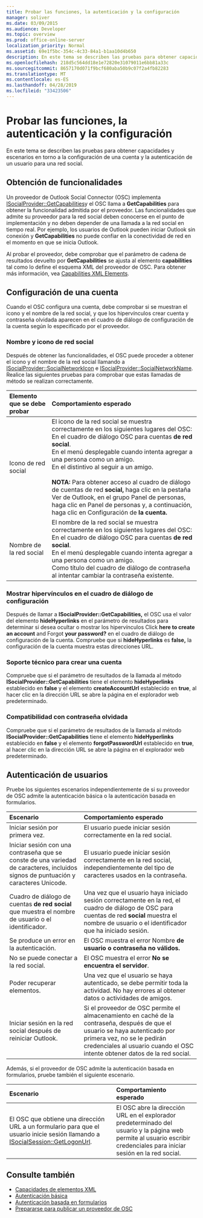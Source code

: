 ```yaml
---
title: Probar las funciones, la autenticación y la configuración
manager: soliver
ms.date: 03/09/2015
ms.audience: Developer
ms.topic: overview
ms.prod: office-online-server
localization_priority: Normal
ms.assetid: 69e1f5bc-354c-4c33-84a1-b1aa10d4b650
description: En este tema se describen las pruebas para obtener capacidades y escenarios en torno a la configuración de una cuenta y la autenticación de un usuario para una red social.
ms.openlocfilehash: 218d5c564dd18e1e72820e31079011e6bb81a33c
ms.sourcegitcommit: 8657170d071f9bcf680aba50b9c07f2a4fb82283
ms.translationtype: MT
ms.contentlocale: es-ES
ms.lasthandoff: 04/28/2019
ms.locfileid: "33423506"
---
```

# <a name="testing-capabilities-authentication-and-configuration"></a>Probar las funciones, la autenticación y la configuración

En este tema se describen las pruebas para obtener capacidades y escenarios en torno a la configuración de una cuenta y la autenticación de un usuario para una red social.
  
## <a name="getting-capabilities"></a>Obtención de funcionalidades

Un proveedor de Outlook Social Connector (OSC) implementa [ISocialProvider::GetCapabilities](isocialprovider-getcapabilities.md)y el OSC llama a **GetCapabilities** para obtener la funcionalidad admitida por el proveedor. Las funcionalidades que admite su proveedor para la red social deben conocerse en el punto de implementación y no deben depender de una llamada a la red social en tiempo real. Por ejemplo, los usuarios de Outlook pueden iniciar Outlook sin conexión y **GetCapabilities** no puede confiar en la conectividad de red en el momento en que se inicia Outlook. 
  
Al probar el proveedor, debe  comprobar que el parámetro de cadena de resultados devuelto por **GetCapabilities** se ajusta al elemento **capabilities** tal como lo define el esquema XML del proveedor de OSC. Para obtener más información, vea [Capabilities XML Elements](capabilities-xml-elements.md).
  
## <a name="configuring-an-account"></a>Configuración de una cuenta

Cuando el OSC configura una cuenta, debe comprobar si se muestran el icono y el nombre de la red social, y que los hipervínculos crear cuenta y contraseña olvidada aparecen en el cuadro de diálogo de configuración de la cuenta según lo especificado por el proveedor.
  
### <a name="social-network-icon-and-name"></a>Nombre y icono de red social

Después de obtener las funcionalidades, el OSC puede proceder a obtener el icono y el nombre de la red social llamando a [ISocialProvider::SocialNetworkIcon](isocialprovider-socialnetworkicon.md) e [ISocialProvider::SocialNetworkName](isocialprovider-socialnetworkname.md). Realice las siguientes pruebas para comprobar que estas llamadas de método se realizan correctamente.
  
|**Elemento que se debe probar**|**Comportamiento esperado**|
|:-----|:-----|
|Icono de red social  <br/> | El icono de la red social se muestra correctamente en los siguientes lugares del OSC:  <br/>  En el cuadro de diálogo OSC para cuentas **de red social**.  <br/>  En el menú desplegable cuando intenta agregar a una persona como un amigo.  <br/>  En el distintivo al seguir a un amigo.  <br/> <br/>**NOTA:** Para obtener acceso al cuadro de  diálogo de cuentas de  red **social,** haga clic en la pestaña Ver de Outlook, en el grupo Panel de personas, haga clic en Panel de personas y, a continuación, haga clic en Configuración de **la cuenta.**            |
|Nombre de la red social  <br/> | El nombre de la red social se muestra correctamente en los siguientes lugares del OSC:  <br/>  En el cuadro de diálogo OSC para cuentas **de red social**.  <br/>  En el menú desplegable cuando intenta agregar a una persona como un amigo.  <br/>  Como título del cuadro de diálogo de contraseña al intentar cambiar la contraseña existente.  <br/> |
   
### <a name="showing-hyperlinks-in-configuration-dialog"></a>Mostrar hipervínculos en el cuadro de diálogo de configuración

Después de llamar a **ISocialProvider::GetCapabilities,** el OSC usa el  valor del elemento **hideHyperlinks** en el parámetro de resultados para determinar si desea ocultar o mostrar los hipervínculos Click **here to create an account** and Forgot **your password?** en el cuadro de diálogo de configuración de la cuenta. Compruebe que si **hideHyperlinks** es **false,** la configuración de la cuenta muestra estas direcciones URL.
  
### <a name="support-to-create-account"></a>Soporte técnico para crear una cuenta

Compruebe que  si el parámetro de resultados de la llamada al método **ISocialProvider::GetCapabilities** tiene el elemento **hideHyperlinks** establecido en **false** y el elemento **createAccountUrl** establecido en **true**, al hacer clic en la dirección URL se abre la página en el explorador web predeterminado.
  
### <a name="support-for-forgotten-password"></a>Compatibilidad con contraseña olvidada

Compruebe que  si el parámetro de resultados de la llamada al método **ISocialProvider::GetCapabilities** tiene el elemento **hideHyperlinks** establecido en **false** y el elemento **forgotPasswordUrl** establecido en **true**, al hacer clic en la dirección URL se abre la página en el explorador web predeterminado.
  
## <a name="authenticating-users"></a>Autenticación de usuarios

Pruebe los siguientes escenarios independientemente de si su proveedor de OSC admite la autenticación básica o la autenticación basada en formularios.
  
|**Escenario**|**Comportamiento esperado**|
|:-----|:-----|
|Iniciar sesión por primera vez.  <br/> |El usuario puede iniciar sesión correctamente en la red social.  <br/> |
|Iniciar sesión con una contraseña que se conste de una variedad de caracteres, incluidos signos de puntuación y caracteres Unicode.  <br/> |El usuario puede iniciar sesión correctamente en la red social, independientemente del tipo de caracteres usados en la contraseña.  <br/> |
|Cuadro de diálogo de cuentas **de red social** que muestra el nombre de usuario o el identificador.  <br/> |Una vez que el usuario haya iniciado sesión correctamente en la red, el cuadro de diálogo de OSC para cuentas de red **social** muestra el nombre de usuario o el identificador que ha iniciado sesión.  <br/> |
|Se produce un error en la autenticación.  <br/> |El OSC muestra el error Nombre **de usuario o contraseña no válidos.**  <br/> |
|No se puede conectar a la red social.  <br/> |El OSC muestra el error **No se encuentra el servidor**.  <br/> |
|Poder recuperar elementos.  <br/> |Una vez que el usuario se haya autenticado, se debe permitir toda la actividad. No hay errores al obtener datos o actividades de amigos.  <br/> |
|Iniciar sesión en la red social después de reiniciar Outlook.  <br/> |Si el proveedor de OSC permite el almacenamiento en caché de la contraseña, después de que el usuario se haya autenticado por primera vez, no se le pedirán credenciales al usuario cuando el OSC intente obtener datos de la red social.  <br/> |
   
Además, si el proveedor de OSC admite la autenticación basada en formularios, pruebe también el siguiente escenario.
  
|**Escenario**|**Comportamiento esperado**|
|:-----|:-----|
|El OSC que obtiene una dirección URL a un formulario para que el usuario inicie sesión llamando a [ISocialSession::GetLogonUrl](isocialsession-getlogonurl.md).  <br/> |El OSC abre la dirección URL en el explorador predeterminado del usuario y la página web permite al usuario escribir credenciales para iniciar sesión en la red social.  <br/> |
   
## <a name="see-also"></a>Consulte también

- [Capacidades de elementos XML](capabilities-xml-elements.md)  
- [Autenticación básica](basic-authentication.md) 
- [Autenticación basada en formularios](forms-based-authentication.md)
- [Prepararse para publicar un proveedor de OSC](getting-ready-to-release-an-osc-provider.md)

